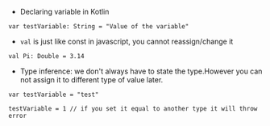 - Declaring variable in Kotlin
```
var testVariable: String = "Value of the variable"
```

- `val` is just like const in javascript, you cannot reassign/change it 

```
val Pi: Double = 3.14
```

- Type inference: we don't always have to state the type.However you can not assign it to different type of value later.

```
var testVariable = "test"

testVariable = 1 // if you set it equal to another type it will throw error
```
